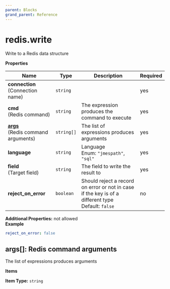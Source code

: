 ```yaml
---
parent: Blocks
grand_parent: Reference
---
```


# redis\.write

Write to a Redis data structure


**Properties**

|Name|Type|Description|Required|
|----|----|-----------|--------|
|**connection**<br/>(Connection name)|`string`||yes|
|**cmd**<br/>(Redis command)|`string`|The expression produces the command to execute<br/>|yes|
|[**args**](#args)<br/>(Redis command arguments)|`string[]`|The list of expressions produces arguments<br/>|yes|
|**language**|`string`|Language<br/>Enum: `"jmespath"`, `"sql"`<br/>|yes|
|**field**<br/>(Target field)|`string`|The field to write the result to<br/>|yes|
|**reject\_on\_error**|`boolean`|Should reject a record on error or not in case if the key is of a different type<br/>Default: `false`<br/>|no|

**Additional Properties:** not allowed  
**Example**

```yaml
reject_on_error: false

```

<a name="args"></a>
## args\[\]: Redis command arguments

The list of expressions produces arguments


**Items**

**Item Type:** `string`  

